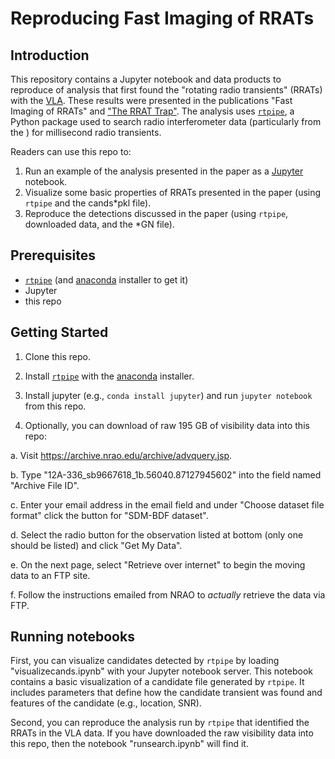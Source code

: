 # Reproducing Fast Imaging of RRATs

## Introduction

This repository contains a Jupyter notebook and data products to reproduce of analysis that first found the "rotating radio transients" (RRATs) with the [VLA](https://public.nrao.edu/telescopes/vla). These results were presented in the publications "Fast Imaging of RRATs" and ["The RRAT Trap"](https://ui.adsabs.harvard.edu/#abs/2012ApJ...760..124L/abstract). The analysis uses [`rtpipe`](http://github.com/caseyjlaw/rtpipe), a Python package used to search radio interferometer data (particularly from the ) for millisecond radio transients.

Readers can use this repo to:

1. Run an example of the analysis presented in the paper as a [Jupyter](http://jupyter.org) notebook.
2. Visualize some basic properties of RRATs presented in the paper (using `rtpipe` and the cands*pkl file).
3. Reproduce the detections discussed in the paper (using `rtpipe`, downloaded data, and the *GN file).

## Prerequisites

- [`rtpipe`](http://github.com/caseyjlaw/rtpipe) (and [anaconda](https://www.continuum.io/downloads) installer to get it)
- Jupyter
- this repo

## Getting Started

1. Clone this repo.

2. Install [`rtpipe`](http://github.com/caseyjlaw/rtpipe) with the [anaconda](https://www.continuum.io/downloads) installer.

3. Install jupyter (e.g., `conda install jupyter`) and run `jupyter notebook` from this repo.

4. Optionally, you can download of raw 195 GB of visibility data into this repo:

  a. Visit https://archive.nrao.edu/archive/advquery.jsp.
  
  b. Type "12A-336_sb9667618_1b.56040.87127945602" into the field named "Archive File ID".
  
  c. Enter your email address in the email field and under "Choose dataset file format" click the button for "SDM-BDF dataset".
  
  d. Select the radio button for the observation listed at bottom (only one should be listed) and click "Get My Data".
  
  e. On the next page, select "Retrieve over internet" to begin the moving data to an FTP site.
  
  f. Follow the instructions emailed from NRAO to *actually* retrieve the data via FTP.

## Running notebooks

First, you can visualize candidates detected by `rtpipe` by loading "visualizecands.ipynb" with your Jupyter notebook server. This notebook contains a basic visualization of a candidate file generated by `rtpipe`. It includes parameters that define how the candidate transient was found and features of the candidate (e.g., location, SNR).

Second, you can reproduce the analysis run by `rtpipe` that identified the RRATs in the VLA data. If you have downloaded the raw visibility data into this repo, then the notebook "runsearch.ipynb" will find it.
